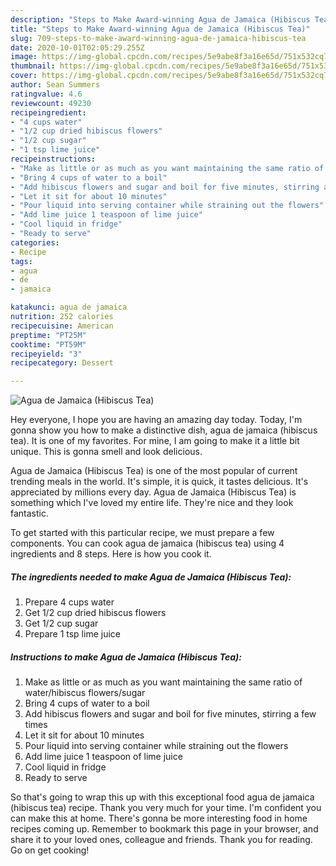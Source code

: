 ```yaml
---
description: "Steps to Make Award-winning Agua de Jamaica (Hibiscus Tea)"
title: "Steps to Make Award-winning Agua de Jamaica (Hibiscus Tea)"
slug: 709-steps-to-make-award-winning-agua-de-jamaica-hibiscus-tea
date: 2020-10-01T02:05:29.255Z
image: https://img-global.cpcdn.com/recipes/5e9abe8f3a16e65d/751x532cq70/agua-de-jamaica-hibiscus-tea-recipe-main-photo.jpg
thumbnail: https://img-global.cpcdn.com/recipes/5e9abe8f3a16e65d/751x532cq70/agua-de-jamaica-hibiscus-tea-recipe-main-photo.jpg
cover: https://img-global.cpcdn.com/recipes/5e9abe8f3a16e65d/751x532cq70/agua-de-jamaica-hibiscus-tea-recipe-main-photo.jpg
author: Sean Summers
ratingvalue: 4.6
reviewcount: 49230
recipeingredient:
- "4 cups water"
- "1/2 cup dried hibiscus flowers"
- "1/2 cup sugar"
- "1 tsp lime juice"
recipeinstructions:
- "Make as little or as much as you want maintaining the same ratio of water/hibiscus flowers/sugar"
- "Bring 4 cups of water to a boil"
- "Add hibiscus flowers and sugar and boil for five minutes, stirring a few times"
- "Let it sit for about 10 minutes"
- "Pour liquid into serving container while straining out the flowers"
- "Add lime juice 1 teaspoon of lime juice"
- "Cool liquid in fridge"
- "Ready to serve"
categories:
- Recipe
tags:
- agua
- de
- jamaica

katakunci: agua de jamaica 
nutrition: 252 calories
recipecuisine: American
preptime: "PT25M"
cooktime: "PT59M"
recipeyield: "3"
recipecategory: Dessert

---
```



![Agua de Jamaica (Hibiscus Tea)](https://img-global.cpcdn.com/recipes/5e9abe8f3a16e65d/751x532cq70/agua-de-jamaica-hibiscus-tea-recipe-main-photo.jpg)

Hey everyone, I hope you are having an amazing day today. Today, I'm gonna show you how to make a distinctive dish, agua de jamaica (hibiscus tea). It is one of my favorites. For mine, I am going to make it a little bit unique. This is gonna smell and look delicious.

Agua de Jamaica (Hibiscus Tea) is one of the most popular of current trending meals in the world. It's simple, it is quick, it tastes delicious. It's appreciated by millions every day. Agua de Jamaica (Hibiscus Tea) is something which I've loved my entire life. They're nice and they look fantastic.




To get started with this particular recipe, we must prepare a few components. You can cook agua de jamaica (hibiscus tea) using 4 ingredients and 8 steps. Here is how you cook it.

<!--inarticleads1-->

##### The ingredients needed to make Agua de Jamaica (Hibiscus Tea):

1. Prepare 4 cups water
1. Get 1/2 cup dried hibiscus flowers
1. Get 1/2 cup sugar
1. Prepare 1 tsp lime juice




<!--inarticleads2-->

##### Instructions to make Agua de Jamaica (Hibiscus Tea):

1. Make as little or as much as you want maintaining the same ratio of water/hibiscus flowers/sugar
1. Bring 4 cups of water to a boil
1. Add hibiscus flowers and sugar and boil for five minutes, stirring a few times
1. Let it sit for about 10 minutes
1. Pour liquid into serving container while straining out the flowers
1. Add lime juice 1 teaspoon of lime juice
1. Cool liquid in fridge
1. Ready to serve




So that's going to wrap this up with this exceptional food agua de jamaica (hibiscus tea) recipe. Thank you very much for your time. I'm confident you can make this at home. There's gonna be more interesting food in home recipes coming up. Remember to bookmark this page in your browser, and share it to your loved ones, colleague and friends. Thank you for reading. Go on get cooking!
